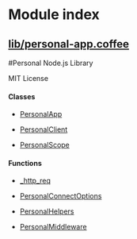 # Module index

## [lib/personal-app.coffee](./Lib:Personal-app)
  
#Personal Node.js Library

MIT License

  
  
#### Classes
    
* [PersonalApp](Lib:Personal-app#PersonalApp)
    
* [PersonalClient](Lib:Personal-app#PersonalClient)
    
* [PersonalScope](Lib:Personal-app#PersonalScope)
    
  
  
#### Functions
    
* [_http_req](Lib:Personal-app#_http_req)
    
* [PersonalConnectOptions](Lib:Personal-app#PersonalConnectOptions)
    
* [PersonalHelpers](Lib:Personal-app#PersonalHelpers)
    
* [PersonalMiddleware](Lib:Personal-app#PersonalMiddleware)
    
  

